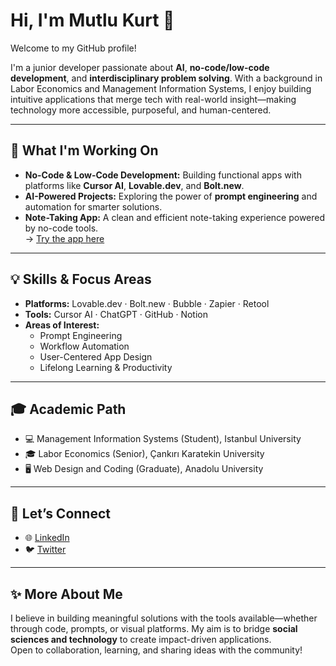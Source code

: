 # Hi, I'm Mutlu Kurt 👋

Welcome to my GitHub profile!

I'm a junior developer passionate about **AI**, **no-code/low-code development**, and **interdisciplinary problem solving**. With a background in Labor Economics and Management Information Systems, I enjoy building intuitive applications that merge tech with real-world insight—making technology more accessible, purposeful, and human-centered.

---

## 🚀 What I'm Working On

- **No-Code & Low-Code Development:** Building functional apps with platforms like **Cursor AI**, **Lovable.dev**, and **Bolt.new**.
- **AI-Powered Projects:** Exploring the power of **prompt engineering** and automation for smarter solutions.
- **Note-Taking App:** A clean and efficient note-taking experience powered by no-code tools.  
  → [Try the app here](https://github.com/mutlukurt/Note-taking-app)

---

## 💡 Skills & Focus Areas

- **Platforms:** Lovable.dev · Bolt.new · Bubble · Zapier · Retool  
- **Tools:** Cursor AI · ChatGPT · GitHub · Notion  
- **Areas of Interest:**  
  - Prompt Engineering  
  - Workflow Automation  
  - User-Centered App Design  
  - Lifelong Learning & Productivity  

---

## 🎓 Academic Path

- 💻 Management Information Systems (Student), Istanbul University
- 🎓 Labor Economics (Senior), Çankırı Karatekin University
- 🖥️ Web Design and Coding (Graduate), Anadolu University


---

## 🤝 Let’s Connect

- 🌐 [LinkedIn](https://www.linkedin.com/in/mutlukurt)  
- 🐦 [Twitter](https://twitter.com/mutlukurtio)

---

## ✨ More About Me

I believe in building meaningful solutions with the tools available—whether through code, prompts, or visual platforms. My aim is to bridge **social sciences and technology** to create impact-driven applications.  
Open to collaboration, learning, and sharing ideas with the community!
